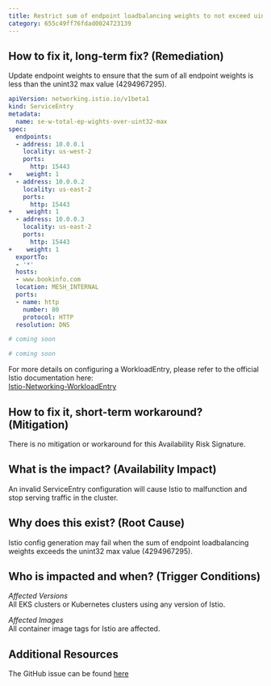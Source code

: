 ```yaml
---
title: Restrict sum of endpoint loadbalancing weights to not exceed uint32 max value
category: 655c49ff76fdad0024723139
---
```


## How to fix it, long-term fix? (Remediation)

Update endpoint weights to ensure that the sum of all endpoint weights is less than the unint32 max value (4294967295).

```yaml
apiVersion: networking.istio.io/v1beta1
kind: ServiceEntry
metadata:
  name: se-w-total-ep-wights-over-uint32-max 
spec:
  endpoints:
  - address: 10.0.0.1
    locality: us-west-2
    ports:
      http: 15443
+    weight: 1
  - address: 10.0.0.2
    locality: us-east-2
    ports:
      http: 15443
+    weight: 1
  - address: 10.0.0.3 
    locality: us-east-2
    ports:
      http: 15443
+    weight: 1
  exportTo:
  - '*'
  hosts:
  - www.bookinfo.com 
  location: MESH_INTERNAL
  ports:
  - name: http
    number: 80
    protocol: HTTP
  resolution: DNS
```
```yaml
# coming soon
```
```yaml
# coming soon
```

For more details on configuring a WorkloadEntry, please refer to the official Istio documentation here:  
[Istio-Networking-WorkloadEntry](https://istio.io/latest/docs/reference/config/networking/workload-entry/#WorkloadEntry)

## How to fix it, short-term workaround? (Mitigation)

There is no mitigation or workaround for this Availability Risk Signature.

## What is the impact? (Availability Impact)

An invalid ServiceEntry configuration will cause Istio to malfunction and stop serving traffic in the cluster.

## Why does this exist? (Root Cause)

Istio config generation may fail when the sum of endpoint loadbalancing weights exceeds the unint32 max value (4294967295).

## Who is impacted and when? (Trigger Conditions)

_Affected Versions_  
All EKS clusters or Kubernetes clusters using any version of Istio.

_Affected Images_  
All container image tags for Istio are affected.

## Additional Resources

The GitHub issue can be found [here](https://github.com/istio/istio/issues/33536)